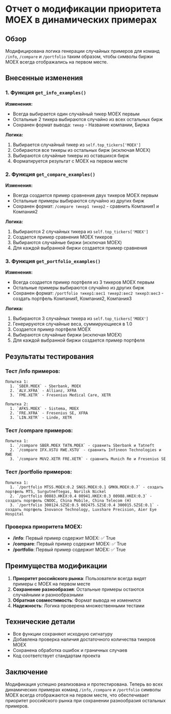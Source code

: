 # Отчет о модификации приоритета MOEX в динамических примерах

## Обзор
Модифицирована логика генерации случайных примеров для команд `/info`, `/compare` и `/portfolio` таким образом, чтобы символы биржи MOEX всегда отображались на первом месте.

## Внесенные изменения

### 1. Функция `get_info_examples()`
**Изменения:**
- Всегда выбирается один случайный тикер MOEX первым
- Остальные 2 тикера выбираются случайно из всех остальных бирж
- Сохранен формат вывода: `тикер` - Название компании, Биржа

**Логика:**
1. Выбирается случайный тикер из `self.top_tickers['MOEX']`
2. Собираются все тикеры из остальных бирж (исключая MOEX)
3. Выбираются случайные тикеры из оставшихся бирж
4. Форматируется результат с MOEX на первом месте

### 2. Функция `get_compare_examples()`
**Изменения:**
- Всегда создается пример сравнения двух тикеров MOEX первым
- Остальные примеры выбираются случайно из других бирж
- Сохранен формат: `/compare тикер1 тикер2` - сравнить Компания1 и Компания2

**Логика:**
1. Выбираются 2 случайных тикера из `self.top_tickers['MOEX']`
2. Создается пример сравнения MOEX тикеров
3. Выбираются случайные биржи (исключая MOEX)
4. Для каждой выбранной биржи создается пример сравнения

### 3. Функция `get_portfolio_examples()`
**Изменения:**
- Всегда создается пример портфеля из 3 тикеров MOEX первым
- Остальные примеры выбираются случайно из других бирж
- Сохранен формат: `/portfolio тикер1:вес1 тикер2:вес2 тикер3:вес3` - создать портфель Компания1, Компания2, Компания3

**Логика:**
1. Выбираются 3 случайных тикера из `self.top_tickers['MOEX']`
2. Генерируются случайные веса, суммирующиеся в 1.0
3. Создается пример портфеля MOEX
4. Выбираются случайные биржи (исключая MOEX)
5. Для каждой выбранной биржи создается пример портфеля

## Результаты тестирования

### Тест /info примеров:
```
Попытка 1:
  1. `SBER.MOEX` - Sberbank, MOEX
  2. `ALV.XFRA` - Allianz, XFRA
  3. `FME.XETR` - Fresenius Medical Care, XETR

Попытка 2:
  1. `AFKS.MOEX` - Sistema, MOEX
  2. `FRE.XFRA` - Fresenius SE, XFRA
  3. `LIN.XETR` - Linde, XETR
```

### Тест /compare примеров:
```
Попытка 1:
  1. `/compare SBER.MOEX TATN.MOEX` - сравнить Sberbank и Tatneft
  2. `/compare IFX.XSTU RWE.XSTU` - сравнить Infineon Technologies и RWE
  3. `/compare MUV2.XETR FRE.XETR` - сравнить Munich Re и Fresenius SE
```

### Тест /portfolio примеров:
```
Попытка 1:
  1. `/portfolio MTSS.MOEX:0.2 SNGS.MOEX:0.1 GMKN.MOEX:0.7` - создать портфель MTS, Surgutneftegas, Norilsk Nickel
  2. `/portfolio 00883.HKEX:0.4 00941.HKEX:0.3 00988.HKEX:0.3` - создать портфель CNOOC, China Mobile, China Telecom (H)
  3. `/portfolio 300124.SZSE:0.5 002475.SZSE:0.4 300015.SZSE:0.1` - создать портфель Inovance Technology, Luxshare Precision, Aier Eye Hospital
```

### Проверка приоритета MOEX:
- **/info**: Первый пример содержит MOEX: ✅ True
- **/compare**: Первый пример содержит MOEX: ✅ True  
- **/portfolio**: Первый пример содержит MOEX: ✅ True

## Преимущества модификации

1. **Приоритет российского рынка**: Пользователи всегда видят примеры с MOEX на первом месте
2. **Сохранение разнообразия**: Остальные примеры остаются случайными и разнообразными
3. **Обратная совместимость**: Формат вывода не изменился
4. **Надежность**: Логика проверена множественными тестами

## Технические детали

- Все функции сохраняют исходную сигнатуру
- Добавлена проверка наличия достаточного количества тикеров MOEX
- Сохранена обработка ошибок и граничных случаев
- Код соответствует стандартам проекта

## Заключение

Модификация успешно реализована и протестирована. Теперь во всех динамических примерах команд `/info`, `/compare` и `/portfolio` символы MOEX всегда отображаются на первом месте, что обеспечивает приоритет российского рынка при сохранении разнообразия остальных примеров.
